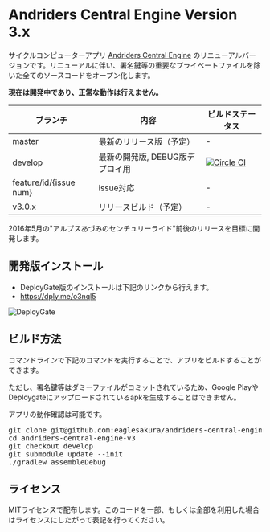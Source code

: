 # Andriders Central Engine Version 3.x

サイクルコンピューターアプリ [Andriders Central Engine](https://play.google.com/store/apps/details?id=com.eaglesakura.andriders) のリニューアルバージョンです。リニューアルに伴い、署名鍵等の重要なプライベートファイルを除いた全てのソースコードをオープン化します。

**現在は開発中であり、正常な動作は行えません。**

| ブランチ | 内容 | ビルドステータス |
|---|---|---|
| master | 最新のリリース版（予定） | - |
| develop | 最新の開発版, DEBUG版デプロイ用 | [![Circle CI](https://circleci.com/gh/eaglesakura/andriders-central-engine-v3/tree/develop.svg?style=svg)](https://circleci.com/gh/eaglesakura/andriders-central-engine-v3/tree/develop) |
| feature/id/{issue num} | issue対応 | - |
| v3.0.x | リリースビルド（予定） | - |


2016年5月の"アルプスあづみのセンチュリーライド"前後のリリースを目標に開発します。

## 開発版インストール

 * DeployGate版のインストールは下記のリンクから行えます。
  * https://dply.me/o3nql5

![DeployGate](https://chart.googleapis.com/chart?chs=256x256&cht=qr&chl=https%3A%2F%2Fdeploygate.com%2Fdistributions%2F0e9f7d4a23ab9744856a5b1be5b2e353fe963baf)

## ビルド方法

コマンドラインで下記のコマンドを実行することで、アプリをビルドすることができます。

ただし、署名鍵等はダミーファイルがコミットされているため、Google PlayやDeploygateにアップロードされているapkを生成することはできません。

アプリの動作確認は可能です。

<pre>
git clone git@github.com:eaglesakura/andriders-central-engine-v3.git
cd andriders-central-engine-v3
git checkout develop
git submodule update --init
./gradlew assembleDebug
</pre>

## ライセンス

MITライセンスで配布します。このコードを一部、もしくは全部を利用した場合はライセンスにしたがって表記を行ってください。
